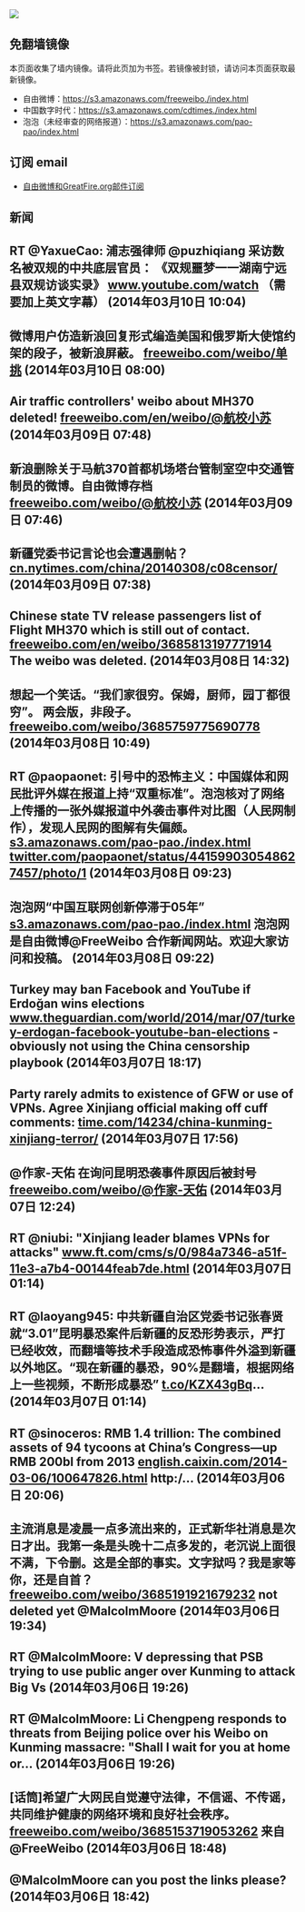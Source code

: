 <img src="logos.png" />

## 免翻墙镜像
本页面收集了墙内镜像。请将此页加为书签。若镜像被封锁，请访问本页面获取最新镜像。
* 自由微博：https://s3.amazonaws.com/freeweibo./index.html
* 中国数字时代：https://s3.amazonaws.com/cdtimes./index.html
* 泡泡（未经审查的网络报道）：https://s3.amazonaws.com/pao-pao/index.html

## 订阅 email
* <a href="https://greatfire.us7.list-manage.com/subscribe?u=854fca58782082e0cbdf204a0&id=c78949b93c">自由微博和GreatFire.org邮件订阅</a>
		
## 新闻
RT @YaxueCao: 浦志强律师 @puzhiqiang 采访数名被双规的中共底层官员： 《双规噩梦一一湖南宁远县双规访谈实录》 <a href="https://www.youtube.com/watch?v=ovpCJR8Ciho&feature=youtu.be">www.youtube.com/watch</a> （需要加上英文字幕） (2014年03月10日 10:04)
 ---
微博用户仿造新浪回复形式编造美国和俄罗斯大使馆约架的段子，被新浪屏蔽。 <a href="https://freeweibo.com/weibo/%E5%8D%95%E6%8C%91">freeweibo.com/weibo/单挑</a> (2014年03月10日 08:00)
 ---
Air traffic controllers' weibo about MH370 deleted! <a href="https://freeweibo.com/en/weibo/%40%E8%88%AA%E6%A0%A1%E5%B0%8F%E8%8B%8F">freeweibo.com/en/weibo/@航校小苏</a> (2014年03月09日 07:48)
 ---
新浪删除关于马航370首都机场塔台管制室空中交通管制员的微博。自由微博存档 <a href="https://freeweibo.com/weibo/%40%E8%88%AA%E6%A0%A1%E5%B0%8F%E8%8B%8F">freeweibo.com/weibo/@航校小苏</a> (2014年03月09日 07:46)
 ---
新疆党委书记言论也会遭遇删帖？ <a href="http://cn.nytimes.com/china/20140308/c08censor/">cn.nytimes.com/china/20140308/c08censor/</a> (2014年03月09日 07:38)
 ---
Chinese state TV release passengers list of Flight MH370 which is still out of contact. <a href="https://freeweibo.com/en/weibo/3685813197771914">freeweibo.com/en/weibo/3685813197771914</a> The weibo was deleted. (2014年03月08日 14:32)
 ---
想起一个笑话。“我们家很穷。保姆，厨师，园丁都很穷”。 两会版，非段子。
<a href="https://freeweibo.com/weibo/3685759775690778">freeweibo.com/weibo/3685759775690778</a> (2014年03月08日 10:49)
 ---
RT @paopaonet: 引号中的恐怖主义：中国媒体和网民批评外媒在报道上持“双重标准”。泡泡核对了网络上传播的一张外媒报道中外袭击事件对比图（人民网制作），发现人民网的图解有失偏颇。<a href="https://s3.amazonaws.com/pao-pao./index.html?u=article/45">s3.amazonaws.com/pao-pao./index.html</a> <a href="https://twitter.com/paopaonet/status/441599030548627457/photo/1">twitter.com/paopaonet/status/441599030548627457/photo/1</a> (2014年03月08日 09:23)
 ---
泡泡网“中国互联网创新停滞于05年” <a href="https://s3.amazonaws.com/pao-pao./index.html?u=article/46">s3.amazonaws.com/pao-pao./index.html</a> 泡泡网是自由微博@FreeWeibo 合作新闻网站。欢迎大家访问和投稿。 (2014年03月08日 09:22)
 ---
Turkey may ban Facebook and YouTube if Erdoğan wins elections <a href="http://www.theguardian.com/world/2014/mar/07/turkey-erdogan-facebook-youtube-ban-elections?CMP=twt_gu">www.theguardian.com/world/2014/mar/07/turkey-erdogan-facebook-youtube-ban-elections</a> - obviously not using the China censorship playbook (2014年03月07日 18:17)
 ---
Party rarely admits to existence of GFW or use of VPNs. Agree Xinjiang official making off cuff comments: <a href="http://time.com/14234/china-kunming-xinjiang-terror/">time.com/14234/china-kunming-xinjiang-terror/</a> (2014年03月07日 17:56)
 ---
@作家-天佑 在询问昆明恐袭事件原因后被封号 <a href="https://freeweibo.com/weibo/%40%E4%BD%9C%E5%AE%B6-%E5%A4%A9%E4%BD%91">freeweibo.com/weibo/@作家-天佑</a> (2014年03月07日 12:24)
 ---
RT @niubi: "Xinjiang leader blames VPNs for attacks"  <a href="http://www.ft.com/cms/s/0/984a7346-a51f-11e3-a7b4-00144feab7de.html?ftcamp=published_links%2Frss%2Fworld_asia-pacific_china%2Ffeed%2F%2Fproduct">www.ft.com/cms/s/0/984a7346-a51f-11e3-a7b4-00144feab7de.html</a> (2014年03月07日 01:14)
 ---
RT @laoyang945: 中共新疆自治区党委书记张春贤就“3.01”昆明暴恐案件后新疆的反恐形势表示，严打已经收效，而翻墙等技术手段造成恐怖事件外溢到新疆以外地区。“现在新疆的暴恐，90%是翻墙，根据网络上一些视频，不断形成暴恐” <a href="http://t.co/KZX43gBq">t.co/KZX43gBq</a>… (2014年03月07日 01:14)
 ---
RT @sinoceros: RMB 1.4 trillion: The combined assets of 94 tycoons at China’s Congress—up RMB 200bl from 2013 <a href="http://english.caixin.com/2014-03-06/100647826.html">english.caixin.com/2014-03-06/100647826.html</a> http:/… (2014年03月06日 20:06)
 ---
主流消息是凌晨一点多流出来的，正式新华社消息是次日才出。我第一条是头晚十二点多发的，老沉说上面很不满，下令删。这是全部的事实。文字狱吗？我是家等你，还是自首？ <a href="https://freeweibo.com/weibo/3685191921679232">freeweibo.com/weibo/3685191921679232</a> not deleted yet @MalcolmMoore (2014年03月06日 19:34)
 ---
RT @MalcolmMoore: V depressing that PSB trying to use public anger over Kunming to attack Big Vs (2014年03月06日 19:26)
 ---
RT @MalcolmMoore: Li Chengpeng responds to threats from Beijing police over his Weibo on Kunming massacre: "Shall I wait for you at home or… (2014年03月06日 19:26)
 ---
[话筒]希望广大网民自觉遵守法律，不信谣、不传谣，共同维护健康的网络环境和良好社会秩序。 <a href="https://freeweibo.com/weibo/3685153719053262">freeweibo.com/weibo/3685153719053262</a> 来自 @FreeWeibo (2014年03月06日 18:48)
 ---
@MalcolmMoore can you post the links please? (2014年03月06日 18:42)
 ---
